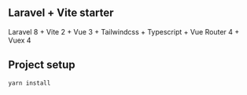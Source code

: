 ## Laravel + Vite starter

Laravel 8 + Vite 2 + Vue 3 + Tailwindcss + Typescript + Vue Router 4 + Vuex 4

## Project setup
```
yarn install
```
